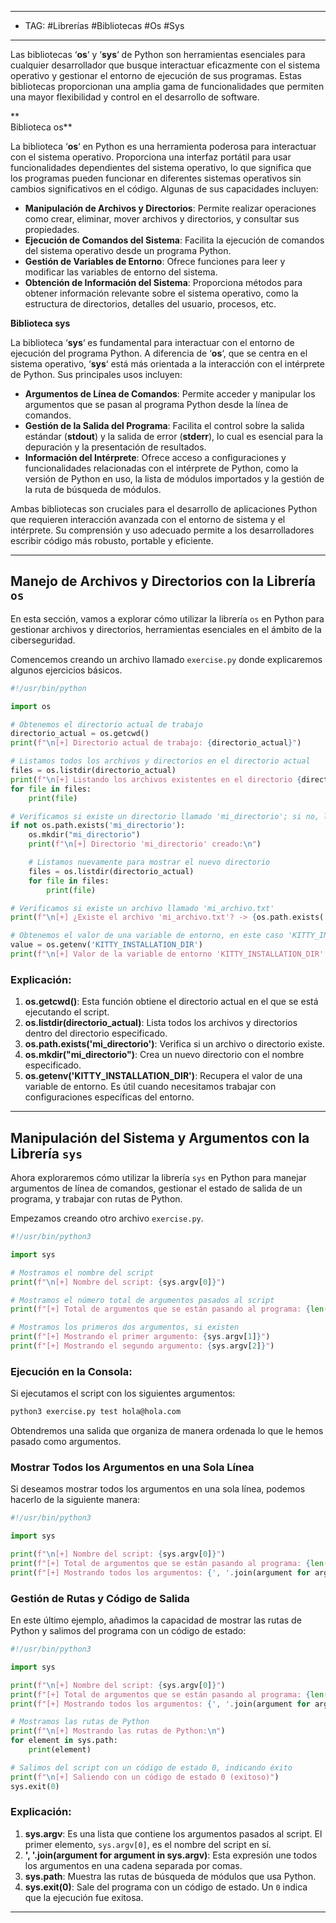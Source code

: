 

-----
- TAG: #Librerías #Bibliotecas #Os #Sys
-----
Las bibliotecas ‘**os**‘ y ‘**sys**‘ de Python son herramientas esenciales para cualquier desarrollador que busque interactuar eficazmente con el sistema operativo y gestionar el entorno de ejecución de sus programas. Estas bibliotecas proporcionan una amplia gama de funcionalidades que permiten una mayor flexibilidad y control en el desarrollo de software.

**  
Biblioteca os**

La biblioteca ‘**os**‘ en Python es una herramienta poderosa para interactuar con el sistema operativo. Proporciona una interfaz portátil para usar funcionalidades dependientes del sistema operativo, lo que significa que los programas pueden funcionar en diferentes sistemas operativos sin cambios significativos en el código. Algunas de sus capacidades incluyen:

- **Manipulación de Archivos y Directorios**: Permite realizar operaciones como crear, eliminar, mover archivos y directorios, y consultar sus propiedades.
- **Ejecución de Comandos del Sistema**: Facilita la ejecución de comandos del sistema operativo desde un programa Python.
- **Gestión de Variables de Entorno**: Ofrece funciones para leer y modificar las variables de entorno del sistema.
- **Obtención de Información del Sistema**: Proporciona métodos para obtener información relevante sobre el sistema operativo, como la estructura de directorios, detalles del usuario, procesos, etc.

**Biblioteca sys**

La biblioteca ‘**sys**‘ es fundamental para interactuar con el entorno de ejecución del programa Python. A diferencia de ‘**os**‘, que se centra en el sistema operativo, ‘**sys**‘ está más orientada a la interacción con el intérprete de Python. Sus principales usos incluyen:

- **Argumentos de Línea de Comandos**: Permite acceder y manipular los argumentos que se pasan al programa Python desde la línea de comandos.
- **Gestión de la Salida del Programa**: Facilita el control sobre la salida estándar (**stdout**) y la salida de error (**stderr**), lo cual es esencial para la depuración y la presentación de resultados.
- **Información del Intérprete**: Ofrece acceso a configuraciones y funcionalidades relacionadas con el intérprete de Python, como la versión de Python en uso, la lista de módulos importados y la gestión de la ruta de búsqueda de módulos.

Ambas bibliotecas son cruciales para el desarrollo de aplicaciones Python que requieren interacción avanzada con el entorno de sistema y el intérprete. Su comprensión y uso adecuado permite a los desarrolladores escribir código más robusto, portable y eficiente.

-----
## Manejo de Archivos y Directorios con la Librería `os`

En esta sección, vamos a explorar cómo utilizar la librería `os` en Python para gestionar archivos y directorios, herramientas esenciales en el ámbito de la ciberseguridad.

Comencemos creando un archivo llamado `exercise.py` donde explicaremos algunos ejercicios básicos.

```python
#!/usr/bin/python

import os 

# Obtenemos el directorio actual de trabajo
directorio_actual = os.getcwd()
print(f"\n[+] Directorio actual de trabajo: {directorio_actual}")

# Listamos todos los archivos y directorios en el directorio actual
files = os.listdir(directorio_actual)
print(f"\n[+] Listando los archivos existentes en el directorio {directorio_actual}:\n")
for file in files:
	print(file)

# Verificamos si existe un directorio llamado 'mi_directorio'; si no, lo creamos
if not os.path.exists('mi_directorio'):
	os.mkdir("mi_directorio")
	print(f"\n[+] Directorio 'mi_directorio' creado:\n")

	# Listamos nuevamente para mostrar el nuevo directorio
	files = os.listdir(directorio_actual)
	for file in files:
		print(file)

# Verificamos si existe un archivo llamado 'mi_archivo.txt'
print(f"\n[+] ¿Existe el archivo 'mi_archivo.txt'? -> {os.path.exists('mi_archivo.txt')}")

# Obtenemos el valor de una variable de entorno, en este caso 'KITTY_INSTALLATION_DIR'
value = os.getenv('KITTY_INSTALLATION_DIR')
print(f"\n[+] Valor de la variable de entorno 'KITTY_INSTALLATION_DIR': {value}")
```

### Explicación:

1. **os.getcwd()**: Esta función obtiene el directorio actual en el que se está ejecutando el script.
2. **os.listdir(directorio_actual)**: Lista todos los archivos y directorios dentro del directorio especificado.
3. **os.path.exists('mi_directorio')**: Verifica si un archivo o directorio existe.
4. **os.mkdir("mi_directorio")**: Crea un nuevo directorio con el nombre especificado.
5. **os.getenv('KITTY_INSTALLATION_DIR')**: Recupera el valor de una variable de entorno. Es útil cuando necesitamos trabajar con configuraciones específicas del entorno.

---

## Manipulación del Sistema y Argumentos con la Librería `sys`

Ahora exploraremos cómo utilizar la librería `sys` en Python para manejar argumentos de línea de comandos, gestionar el estado de salida de un programa, y trabajar con rutas de Python.

Empezamos creando otro archivo `exercise.py`.

```python
#!/usr/bin/python3

import sys

# Mostramos el nombre del script
print(f"\n[+] Nombre del script: {sys.argv[0]}")

# Mostramos el número total de argumentos pasados al script
print(f"[+] Total de argumentos que se están pasando al programa: {len(sys.argv)}")

# Mostramos los primeros dos argumentos, si existen
print(f"[+] Mostrando el primer argumento: {sys.argv[1]}")
print(f"[+] Mostrando el segundo argumento: {sys.argv[2]}")
```

### Ejecución en la Consola:

Si ejecutamos el script con los siguientes argumentos:

```bash
python3 exercise.py test hola@hola.com
```

Obtendremos una salida que organiza de manera ordenada lo que le hemos pasado como argumentos.

### Mostrar Todos los Argumentos en una Sola Línea

Si deseamos mostrar todos los argumentos en una sola línea, podemos hacerlo de la siguiente manera:

```python
#!/usr/bin/python3

import sys

print(f"\n[+] Nombre del script: {sys.argv[0]}")
print(f"[+] Total de argumentos que se están pasando al programa: {len(sys.argv)}")
print(f"[+] Mostrando todos los argumentos: {', '.join(argument for argument in sys.argv)}")
```

### Gestión de Rutas y Código de Salida

En este último ejemplo, añadimos la capacidad de mostrar las rutas de Python y salimos del programa con un código de estado:

```python
#!/usr/bin/python3

import sys

print(f"\n[+] Nombre del script: {sys.argv[0]}")
print(f"[+] Total de argumentos que se están pasando al programa: {len(sys.argv)}")
print(f"[+] Mostrando todos los argumentos: {', '.join(argument for argument in sys.argv)}")

# Mostramos las rutas de Python
print(f"\n[+] Mostrando las rutas de Python:\n")
for element in sys.path:
	print(element)

# Salimos del script con un código de estado 0, indicando éxito
print(f"\n[+] Saliendo con un código de estado 0 (exitoso)")
sys.exit(0)
```

### Explicación:

1. **sys.argv**: Es una lista que contiene los argumentos pasados al script. El primer elemento, `sys.argv[0]`, es el nombre del script en sí.
2. **', '.join(argument for argument in sys.argv)**: Esta expresión une todos los argumentos en una cadena separada por comas.
3. **sys.path**: Muestra las rutas de búsqueda de módulos que usa Python.
4. **sys.exit(0)**: Sale del programa con un código de estado. Un `0` indica que la ejecución fue exitosa.

---

